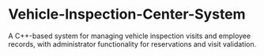 # Vehicle-Inspection-Center-System
A C++-based system for managing vehicle inspection visits and employee records, with administrator functionality for reservations and visit validation.
